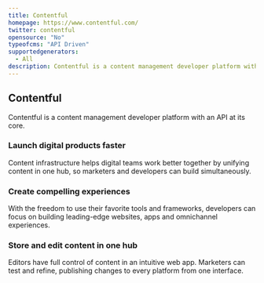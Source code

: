 ```yaml
---
title: Contentful
homepage: https://www.contentful.com/
twitter: contentful
opensource: "No"
typeofcms: "API Driven"
supportedgenerators:
  - All
description: Contentful is a content management developer platform with an API at its core.
---
```

## Contentful

Contentful is a content management developer platform with an API at its core.

### Launch digital products faster

Content infrastructure helps digital teams work better together by unifying content in one hub, so marketers and developers can build simultaneously.

### Create compelling experiences

With the freedom to use their favorite tools and frameworks, developers can focus on building leading-edge websites, apps and omnichannel experiences.

### Store and edit content in one hub

Editors have full control of content in an intuitive web app. Marketers can test and refine, publishing changes to every platform from one interface.
